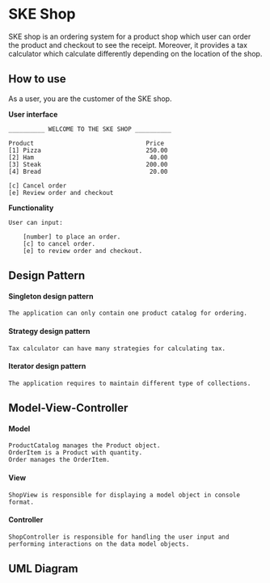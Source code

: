 # SKE Shop

SKE shop is an ordering system for a product shop which user can order the product and checkout to see the receipt.
Moreover, it provides a tax calculator which calculate differently depending on the location of the shop.

## How to use
As a user, you are the customer of the SKE shop.

**User interface**

    __________ WELCOME TO THE SKE SHOP __________

    Product                               Price
    [1] Pizza                             250.00
    [2] Ham                                40.00
    [3] Steak                             200.00
    [4] Bread                              20.00

    [c] Cancel order
    [e] Review order and checkout


**Functionality**


    User can input:
    
        [number] to place an order.
        [c] to cancel order.
        [e] to review order and checkout.

## Design Pattern

#### Singleton design pattern
    The application can only contain one product catalog for ordering.
   
#### Strategy design pattern
    Tax calculator can have many strategies for calculating tax.

#### Iterator design pattern
    The application requires to maintain different type of collections.


## Model-View-Controller

#### Model

    ProductCatalog manages the Product object.
    OrderItem is a Product with quantity.
    Order manages the OrderItem.

#### View
    
    ShopView is responsible for displaying a model object in console format.

#### Controller

    ShopController is responsible for handling the user input and performing interactions on the data model objects.
    
## UML Diagram





